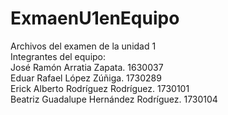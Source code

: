 # ExmaenU1enEquipo
Archivos del examen de la unidad 1<br />
Integrantes del equipo:<br />
José Ramón Arratia Zapata. 1630037<br />
Eduar Rafael López Zúñiga. 1730289<br />
Erick Alberto Rodríguez Rodríguez. 1730101<br />
Beatriz Guadalupe Hernández Rodríguez. 1730104
